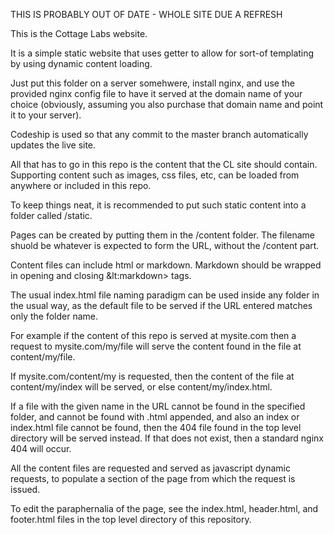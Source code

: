 THIS IS PROBABLY OUT OF DATE - WHOLE SITE DUE A REFRESH

This is the Cottage Labs website.

It is a simple static website that uses getter to allow for sort-of templating by using dynamic content loading.

Just put this folder on a server somehwere, install nginx, and use the provided nginx config file to have it served at 
the domain name of your choice (obviously, assuming you also purchase that domain name and point it to your server).

Codeship is used so that any commit to the master branch automatically updates the live site.

All that has to go in this repo is the content that the CL site should contain. Supporting content such as images, css files, etc, can be loaded from anywhere or included in this repo.

To keep things neat, it is recommended to put such static content into a folder called /static.

Pages can be created by putting them in the /content folder. The filename shuold be whatever is expected to form the URL, without the /content part.

Content files can include html or markdown. Markdown should be wrapped in opening and closing &lt:markdown&gt; tags.

The usual index.html file naming paradigm can be used inside any folder in the usual way, as the default file to be served if the URL entered matches only the folder name.

For example if the content of this repo is served at mysite.com then a request to mysite.com/my/file will serve the content found in the file at content/my/file.

If mysite.com/content/my is requested, then the content of the file at content/my/index will be served, or else content/my/index.html.

If a file with the given name in the URL cannot be found in the specified folder, and cannot be found with .html appended, and also an index or index.html file cannot be found, 
then the 404 file found in the top level directory will be served instead. If that does not exist, then a standard nginx 404 will occur.

All the content files are requested and served as javascript dynamic requests, to populate a section of the page from which the request is issued.

To edit the paraphernalia of the page, see the index.html, header.html, and footer.html files in the top level directory of this repository.



